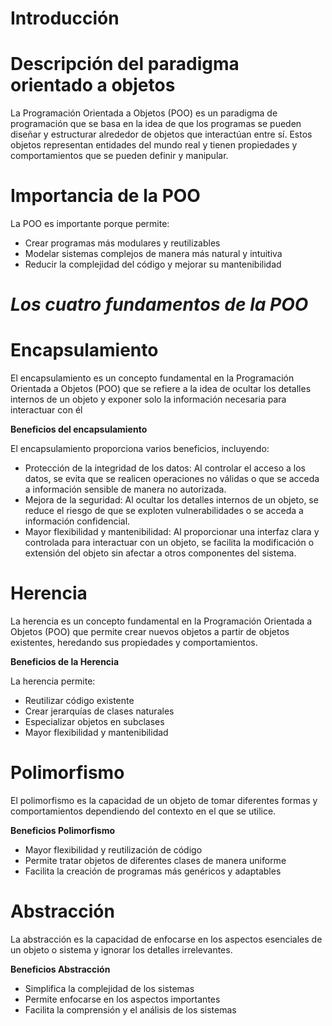 # **Introducción**


# **Descripción del paradigma orientado a objetos**

La Programación Orientada a Objetos (POO) es un paradigma de programación que se basa en la idea de que los programas se pueden diseñar y estructurar alrededor de objetos que interactúan entre sí. Estos objetos representan entidades del mundo real y tienen propiedades y comportamientos que se pueden definir y manipular.

# **Importancia de la POO**

La POO es importante porque permite:

- Crear programas más modulares y reutilizables
- Modelar sistemas complejos de manera más natural y intuitiva
- Reducir la complejidad del código y mejorar su mantenibilidad

  
# *Los cuatro fundamentos de la POO*

# **Encapsulamiento**

El encapsulamiento es un concepto fundamental en la Programación Orientada a Objetos (POO) que se refiere a la idea de ocultar los detalles internos de un objeto y exponer solo la información necesaria para interactuar con él

**Beneficios del encapsulamiento**

El encapsulamiento proporciona varios beneficios, incluyendo:

- Protección de la integridad de los datos: Al controlar el acceso a los datos, se evita que se realicen operaciones no válidas o que se acceda a información sensible de manera no autorizada.
- Mejora de la seguridad: Al ocultar los detalles internos de un objeto, se reduce el riesgo de que se exploten vulnerabilidades o se acceda a información confidencial.
- Mayor flexibilidad y mantenibilidad: Al proporcionar una interfaz clara y controlada para interactuar con un objeto, se facilita la modificación o extensión del objeto sin afectar a otros componentes del sistema.

# **Herencia**

La herencia es un concepto fundamental en la Programación Orientada a Objetos (POO) que permite crear nuevos objetos a partir de objetos existentes, heredando sus propiedades y comportamientos.

**Beneficios de la Herencia**

La herencia permite:

- Reutilizar código existente
- Crear jerarquías de clases naturales
- Especializar objetos en subclases
- Mayor flexibilidad y mantenibilidad

 # **Polimorfismo**
El polimorfismo es la capacidad de un objeto de tomar diferentes formas y comportamientos dependiendo del contexto en el que se utilice.

 **Beneficios Polimorfismo**

- Mayor flexibilidad y reutilización de código
- Permite tratar objetos de diferentes clases de manera uniforme
- Facilita la creación de programas más genéricos y adaptables

 # **Abstracción**

La abstracción es la capacidad de enfocarse en los aspectos esenciales de un objeto o sistema y ignorar los detalles irrelevantes.

 **Beneficios Abstracción**

- Simplifica la complejidad de los sistemas
- Permite enfocarse en los aspectos importantes
- Facilita la comprensión y el análisis de los sistemas

  

